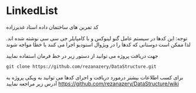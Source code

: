 # LinkedList
کد تمرین های ساختمان داده استاد غدیرزاده

توجه: این کدها در سیستم عامل گنو لینوکس و با کامپایلر جی سی سی نوشته شده اند. لذا ممکن است  دوستانی که کدها را در ویژوال استودیو اجرا می کنند با خطا مواجه شوند

جهت دریافت پروژه می توانید از دستور زیر در خط فرمان استفاده نمایید

    git clone https://github.com/rezanazery/DataStructure.git

برای کسب اطلاعات بیشتر درمورد دریافت و اجرای کدها می توانید به ویکی پروژه به آدرس زیر مراجعه نمایید
https://github.com/rezanazery/DataStructure/wiki

